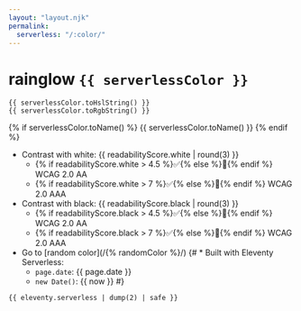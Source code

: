 ```yaml
---
layout: "layout.njk"
permalink:
  serverless: "/:color/"
---
```

# rainglow `{{ serverlessColor }}`

`{{ serverlessColor.toHslString() }}`<br>
`{{ serverlessColor.toRgbString() }}`

{% if serverlessColor.toName() %}
{{ serverlessColor.toName() }}
{% endif %}

* Contrast with white: {{ readabilityScore.white | round(3) }}
  * {% if readabilityScore.white > 4.5 %}✅{% else %}🚫{% endif %} WCAG 2.0 AA
  * {% if readabilityScore.white > 7 %}✅{% else %}🚫{% endif %} WCAG 2.0 AAA
* Contrast with black: {{ readabilityScore.black | round(3) }}
  * {% if readabilityScore.black > 4.5 %}✅{% else %}🚫{% endif %} WCAG 2.0 AA
  * {% if readabilityScore.black > 7 %}✅{% else %}🚫{% endif %} WCAG 2.0 AAA
* Go to [random color](/{% randomColor %}/)
{# * Built with Eleventy Serverless:
  * `page.date`: {{ page.date }}
  * `new Date()`: {{ now }} #}


```
{{ eleventy.serverless | dump(2) | safe }}
```